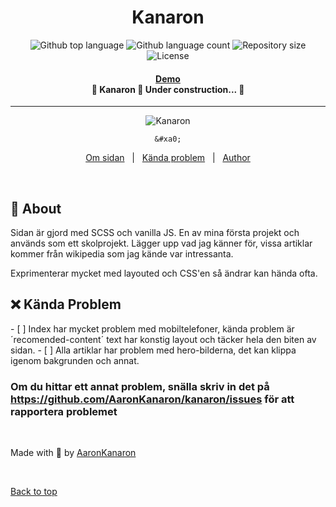 
<h1 align="center">Kanaron</h1>

<p align="center">

<img alt="Github top language" src="https://img.shields.io/github/languages/top/aaronkanaron/kanaron?color=ff4d54">
	
<img alt="Github language count" src="https://img.shields.io/github/languages/count/aaronkanaron/kanaron?color=ff4d54">

<img alt="Repository size" src="https://img.shields.io/github/repo-size/aaronkanaron/kanaron?color=ff4d54">

<img alt="License" src="https://img.shields.io/github/license/aaronkanaron/kanaron?color=ff4d54">

<!-- <img alt="Github issues" src="https://img.shields.io/github/issues/aaronkanaron/kanaron?color=ff4d54" /> -->

<!-- <img alt="Github forks" src="https://img.shields.io/github/forks/aaronkanaron/kanaron?color=ff4d54" /> -->

<!-- <img alt="Github stars" src="https://img.shields.io/github/stars/aaronkanaron/kanaron?color=ff4d54" /> -->
</p>


<h4 align="center"> 
	<a href="https://aaronkanaron.github.io/kanaron">Demo</a><br>
	🚧  Kanaron 🚀 Under construction...  🚧
</h4> 

<hr>

<div align="center"> 
  	<img src="https://i.imgur.com/7SuUivM.png" alt="Kanaron" />

  	&#xa0;

  
</div>



<p align="center">
  	<a href="#about">Om sidan</a> &#xa0; | &#xa0;
  	<a href="#problems">Kända problem</a> &#xa0; | &#xa0;
  	<a href="https://github.com/AaronKanaron" target="_blank">Author</a>
</p>

<br>

<h2 id="about">📌 About</h2>

Sidan är gjord med SCSS och vanilla JS. En av mina första projekt och används som ett skolprojekt. Lägger upp vad jag känner för, vissa artiklar kommer från wikipedia som jag kände var intressanta. 

Exprimenterar mycket med layouted och CSS'en så ändrar kan hända ofta.

<h2 id="problems"> ❌ Kända Problem </h2>
- [ ] Index har mycket problem med mobiltelefoner, kända problem är ´recomended-content´ text har konstig layout och täcker hela den biten av sidan.
- [ ] Alla artiklar har problem med hero-bilderna, det kan klippa igenom bakgrunden och annat.

### Om du hittar ett annat problem, snälla skriv in det på https://github.com/AaronKanaron/kanaron/issues för att rapportera problemet

<!-- 
## ✨ Features ##

✔️ Feature 1;\
✔️ Feature 2;\
✔️ Feature 3;

## 🚀 Technologies ##

The following tools were used in this project:

- [Expo](https://expo.io/)
- [Node.js](https://nodejs.org/en/)
- [React](https://pt-br.reactjs.org/)
- [React Native](https://reactnative.dev/)
- [TypeScript](https://www.typescriptlang.org/)

## 🗸 Requirements ##

Before starting 🏁, you need to have [Git](https://git-scm.com) and [Node](https://nodejs.org/en/) installed.

## 🏁 Starting ##

```bash
# Clone this project
$ git clone https://github.com/aaronkanaron/kanaron

# Access
$ cd kanaron

# Install dependencies
$ yarn

# Run the project
$ yarn start

# The server will initialize in the <http://localhost:3000>
``` -->

<!-- ## 📝 License ##

This project is under license from MIT. For more details, see the [LICENSE](LICENSE.md) file.
 -->

&#xa0;


Made with 💩 by <a href="https://github.com/AaronKanaron" target="_blank">AaronKanaron</a>

&#xa0;

<a href="#top">Back to top</a>
